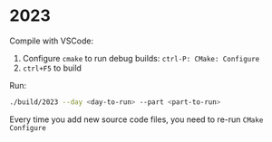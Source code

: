 # 2023

Compile with VSCode:

1. Configure `cmake` to run debug builds: `ctrl-P: CMake: Configure`
2. `ctrl+F5` to build

Run:

```sh
./build/2023 --day <day-to-run> --part <part-to-run>
```

Every time you add new source code files, you need to re-run `CMake Configure`